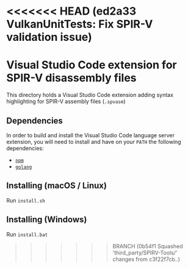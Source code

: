 <<<<<<< HEAD   (ed2a33 VulkanUnitTests: Fix SPIR-V validation issue)
=======
# Visual Studio Code extension for SPIR-V disassembly files

This directory holds a Visual Studio Code extension adding syntax highlighting for SPIR-V assembly files (`.spvasm`)

## Dependencies

In order to build and install the Visual Studio Code language server extension, you will need to install and have on your `PATH` the following dependencies:
* [`npm`](https://www.npmjs.com/)
* [`golang`](https://golang.org/)

## Installing (macOS / Linux)

Run `install.sh`

## Installing (Windows)

Run `install.bat`
>>>>>>> BRANCH (0b54f1 Squashed 'third_party/SPIRV-Tools/' changes from c3f22f7cb..)
